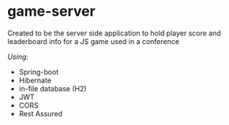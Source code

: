 # game-server
Created to be the server side application to hold player score and leaderboard info for a JS game used in a conference

*Using:*
* Spring-boot
* Hibernate
* in-file database (H2)
* JWT
* CORS
* Rest Assured
